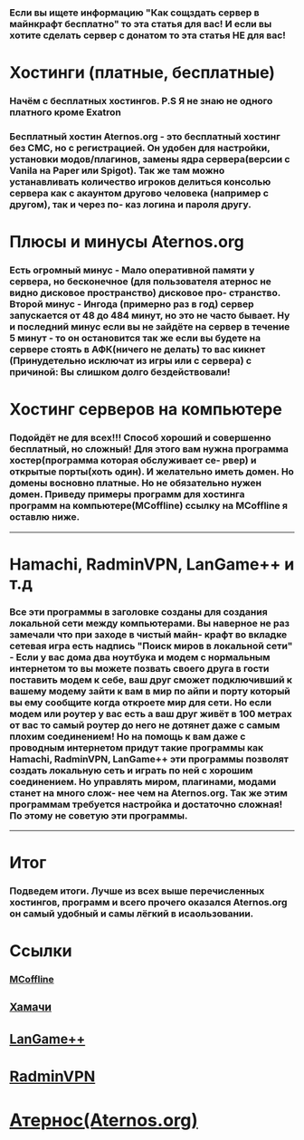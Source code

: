 <h3>Если вы ищете информацию "Как сощздать сервер в майнкрафт бесплатно" то эта статья для вас!
  И если вы хотите сделать сервер с донатом то эта статья НЕ для вас!
</h3>
<link rel="stylesheet" href="style.css">
<h1>Хостинги (платные, бесплатные)</h1>
<h3>Начём с бесплатных хостингов. P.S Я не знаю не одного платного кроме Exatron</h3>
<h3>Бесплатный хостин Aternos.org - это бесплатный хостинг без СМС, но с регистрацией.
  Он удобен для настройки, установки модов/плагинов, замены ядра сервера(версии с Vanila на Paper или Spigot).
  Так же там можно устанавливать количество игроков делиться консолью сервера как с акаунтом другово человека (например с другом), так и через по-
  каз логина и пароля другу.</h3>
<h1>Плюсы и минусы Aternos.org</h1>
<h3>Есть огромный минус - Мало оперативной памяти у сервера, но бесконечное (для пользователя атернос не видно дисковое пространство) дисковое про-
  странство. Второй минус - Ингода (примерно раз в год) сервер запускается от 48 до 484 минут, но это не часто бывает. Ну и последний минус если 
  вы не зайдёте на сервер в течение 5 минут - то он остановится так же если вы будете на сервере стоять в АФК(ничего не делать) то вас кикнет
(Принудетельно исключат из игры или с сервера) с причиной: Вы слишком долго бездействовали!</h3>
<h1>Хостинг серверов на компьютере</h1>
<h3>Подойдёт не для всех!!! Способ хороший и совершенно бесплатный, но сложный! Для этого вам нужна программа хостер(программа которая обслуживает се-
  рвер) и открытые порты(хоть один). И желательно иметь домен. Но домены восновно платные. Но не обязательно нужен домен.
  Приведу примеры программ для хостинга программ на компьютере(MCoffline) ссылку на MCoffline я оставлю ниже.
</h3>
<hr>
<h1>Hamachi, RadminVPN, LanGame++ и т.д</h1>
<h3>Все эти программы в заголовке созданы для создания локальной сети между компьютерами. Вы наверное не раз замечали что при заходе в чистый майн-
  крафт во вкладке сетевая игра есть надпись "Поиск миров в локальной сети" - Если у вас дома два ноутбука и модем с нормальным интернетом то вы
  можете позвать своего друга в гости поставить модем к себе, ваш друг сможет подключивший к вашему модему зайти к вам в мир по айпи и порту который
  вы ему сообщите когда откроете мир для сети. Но если модем или роутер у вас есть а ваш друг живёт в 100 метрах от вас то самый роутер до
  него не дотянет даже с самым плохим соединением! Но на помощь к вам даже с проводным интернетом придут такие программы как Hamachi, RadminVPN, LanGame++
  эти программы позволят создать локальную сеть и играть по ней с хорошим соединением. Но управлять миром, плагинами, модами станет на много слож-
  нее чем на Aternos.org. Так же этим программам требуется настройка и достаточно сложная! По этому не советую эти программы.</h3>
<hr>
<h1>Итог</h1>
<h3>Подведем итоги.
  Лучше из всех выше перечисленных хостингов, программ и всего прочего оказался Aternos.org он самый удобный и самы лёгкий в исаользовании.</h3>
<h1>Ссылки</h1>
<h3><a href="https://drive.google.com/file/d/1yOoEdQ5iDHbEOUx1dsQlNrR7KeS8Pfse/view?usp=sharing">MCoffline
<h3><a href="https://mrkliner.github.io/hamachi.msi">Хамачи
<h3><a href="https://mrkliner.github.io/langamepp_3.4_setup.exe">LanGame++
<h3><a href="https://mrkliner.github.io/Radmin_VPN_1.1.4287.9.exe">RadminVPN
<h3><a href="https://aternos.org">Атернос(Aternos.org)

